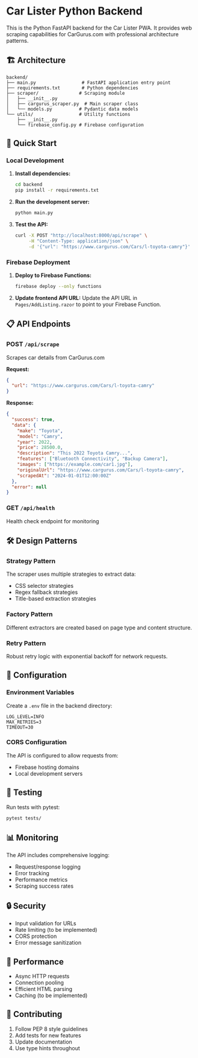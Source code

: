 # Car Lister Python Backend

This is the Python FastAPI backend for the Car Lister PWA. It provides web scraping capabilities for CarGurus.com with professional architecture patterns.

## 🏗️ Architecture

```
backend/
├── main.py                 # FastAPI application entry point
├── requirements.txt        # Python dependencies
├── scraper/               # Scraping module
│   ├── __init__.py
│   ├── cargurus_scraper.py  # Main scraper class
│   └── models.py          # Pydantic data models
└── utils/                 # Utility functions
    ├── __init__.py
    └── firebase_config.py # Firebase configuration
```

## 🚀 Quick Start

### Local Development

1. **Install dependencies:**
   ```bash
   cd backend
   pip install -r requirements.txt
   ```

2. **Run the development server:**
   ```bash
   python main.py
   ```

3. **Test the API:**
   ```bash
   curl -X POST "http://localhost:8000/api/scrape" \
        -H "Content-Type: application/json" \
        -d '{"url": "https://www.cargurus.com/Cars/l-toyota-camry"}'
   ```

### Firebase Deployment

1. **Deploy to Firebase Functions:**
   ```bash
   firebase deploy --only functions
   ```

2. **Update frontend API URL:**
   Update the API URL in `Pages/AddListing.razor` to point to your Firebase Function.

## 📋 API Endpoints

### POST `/api/scrape`
Scrapes car details from CarGurus.com

**Request:**
```json
{
  "url": "https://www.cargurus.com/Cars/l-toyota-camry"
}
```

**Response:**
```json
{
  "success": true,
  "data": {
    "make": "Toyota",
    "model": "Camry",
    "year": 2022,
    "price": 28500.0,
    "description": "This 2022 Toyota Camry...",
    "features": ["Bluetooth Connectivity", "Backup Camera"],
    "images": ["https://example.com/car1.jpg"],
    "originalUrl": "https://www.cargurus.com/Cars/l-toyota-camry",
    "scrapedAt": "2024-01-01T12:00:00Z"
  },
  "error": null
}
```

### GET `/api/health`
Health check endpoint for monitoring

## 🛠️ Design Patterns

### Strategy Pattern
The scraper uses multiple strategies to extract data:
- CSS selector strategies
- Regex fallback strategies
- Title-based extraction strategies

### Factory Pattern
Different extractors are created based on page type and content structure.

### Retry Pattern
Robust retry logic with exponential backoff for network requests.

## 🔧 Configuration

### Environment Variables
Create a `.env` file in the backend directory:
```env
LOG_LEVEL=INFO
MAX_RETRIES=3
TIMEOUT=30
```

### CORS Configuration
The API is configured to allow requests from:
- Firebase hosting domains
- Local development servers

## 🧪 Testing

Run tests with pytest:
```bash
pytest tests/
```

## 📊 Monitoring

The API includes comprehensive logging:
- Request/response logging
- Error tracking
- Performance metrics
- Scraping success rates

## 🔒 Security

- Input validation for URLs
- Rate limiting (to be implemented)
- CORS protection
- Error message sanitization

## 🚀 Performance

- Async HTTP requests
- Connection pooling
- Efficient HTML parsing
- Caching (to be implemented)

## 📝 Contributing

1. Follow PEP 8 style guidelines
2. Add tests for new features
3. Update documentation
4. Use type hints throughout 